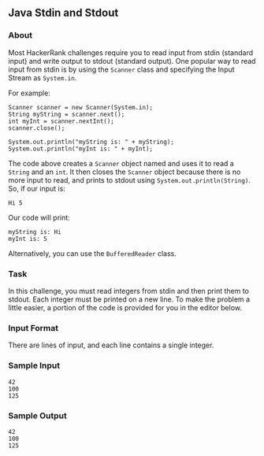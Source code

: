 ## Java Stdin and Stdout

### About

Most HackerRank challenges require you to read input from stdin (standard input) and write output to stdout (standard
output). One popular way to read input from stdin is by using the ```Scanner``` class and specifying the Input Stream
as ```System.in```.

For example:

```
Scanner scanner = new Scanner(System.in);
String myString = scanner.next();
int myInt = scanner.nextInt();
scanner.close();

System.out.println("myString is: " + myString);
System.out.println("myInt is: " + myInt);
```

The code above creates a ```Scanner``` object named and uses it to read a ```String``` and an ```int```. It then closes
the ```Scanner``` object because there is no more input to read, and prints to stdout
using ```System.out.println(String)```. So, if our input is:

```
Hi 5
```

Our code will print:

```
myString is: Hi
myInt is: 5
```

Alternatively, you can use the ```BufferedReader``` class.

### Task

In this challenge, you must read integers from stdin and then print them to stdout. Each integer must be printed on a
new line. To make the problem a little easier, a portion of the code is provided for you in the editor below.

### Input Format

There are lines of input, and each line contains a single integer.

### Sample Input

```
42
100
125
```

### Sample Output

```
42
100
125
```
